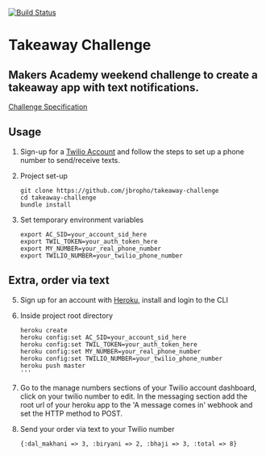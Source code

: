 [![Build Status](https://travis-ci.org/jbropho/takeaway_challenge.svg?branch=master)](https://travis-ci.org/jbropho/takeaway_challenge)
# Takeaway Challenge
## Makers Academy weekend challenge to create a takeaway app with text notifications.
[Challenge Specification](https://github.com/makersacademy/takeaway-challenge)

## Usage

1. Sign-up for a [Twilio Account](https://www.twilio.com/) and follow
the steps to set up a phone number to send/receive texts.

2. Project set-up
      ```
      git clone https://github.com/jbropho/takeaway-challenge
      cd takeaway-challenge
      bundle install
      ```

3. Set temporary environment variables
      ```
      export AC_SID=your_account_sid_here
      export TWIL_TOKEN=your_auth_token_here
      export MY_NUMBER=your_real_phone_number
      export TWILIO_NUMBER=your_twilio_phone_number
      ```


## Extra, order via text
5. Sign up for an account with [Heroku](https://heroku.com), install and login to the CLI

6. Inside project root directory

    ```
    heroku create
    heroku config:set AC_SID=your_account_sid_here
    heroku config:set TWIL_TOKEN=your_auth_token_here
    heroku config:set MY_NUMBER=your_real_phone_number
    heroku config:set TWILIO_NUMBER=your_twilio_phone_number
    heroku push master
    '''

7. Go to the manage numbers sections of your Twilio account dashboard,
click on your twilio number to edit. In the messaging section add the root url of your heroku app to the 'A message comes in' webhook and set the HTTP method to POST.

8. Send your order via text to your Twilio number

   ```
   {:dal_makhani => 3, :biryani => 2, :bhaji => 3, :total => 8}
   ```

